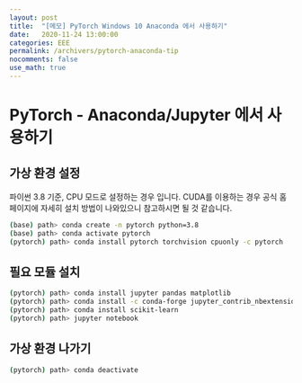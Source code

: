```yaml
---
layout: post
title:  "[메모] PyTorch Windows 10 Anaconda 에서 사용하기"
date:   2020-11-24 13:00:00
categories: EEE
permalink: /archivers/pytorch-anaconda-tip
nocomments: false
use_math: true 
---
```


# PyTorch - Anaconda/Jupyter 에서 사용하기

## 가상 환경 설정

파이썬 3.8 기준, CPU 모드로 설정하는 경우 입니다. CUDA를 이용하는 경우 공식 홈페이지에 자세히 설치 방법이 나와있으니 참고하시면 될 것 같습니다. 

```bash
(base) path> conda create -n pytorch python=3.8  
(base) path> conda activate pytorch  
(pytorch) path> conda install pytorch torchvision cpuonly -c pytorch 
```

## 필요 모듈 설치

```bash
(pytorch) path> conda install jupyter pandas matplotlib  
(pytorch) path> conda install -c conda-forge jupyter_contrib_nbextensions   
(pytorch) path> conda install scikit-learn  
(pytorch) path> jupyter notebook  
```

## 가상 환경 나가기

```bash
(pytorch) path> conda deactivate 
```



